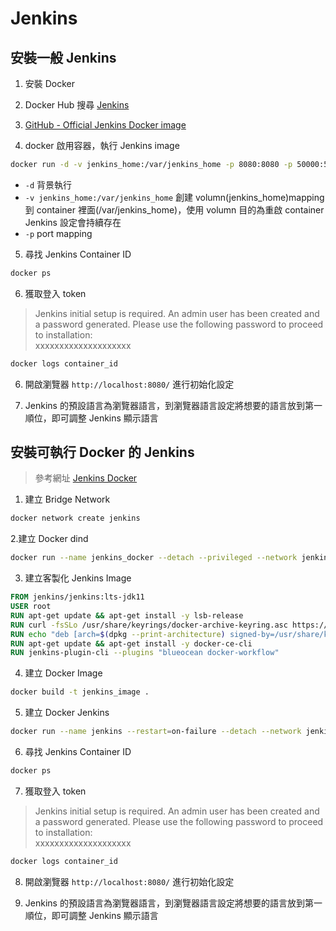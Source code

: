 # Jenkins

## 安裝一般 Jenkins

1. 安裝 Docker

2. Docker Hub 搜尋 [Jenkins](https://hub.docker.com/r/jenkins/jenkins)

3. [GitHub - Official Jenkins Docker image](https://github.com/jenkinsci/docker/blob/master/README.md)

4. docker 啟用容器，執行 Jenkins image

```sh
docker run -d -v jenkins_home:/var/jenkins_home -p 8080:8080 -p 50000:50000 --restart=on-failure jenkins/jenkins:lts-jdk11
```

- `-d` 背景執行
- `-v jenkins_home:/var/jenkins_home` 創建 volumn(jenkins_home)mapping 到 container 裡面(/var/jenkins_home)，使用 volumn 目的為重啟 container Jenkins 設定會持續存在
- `-p` port mapping

5. 尋找 Jenkins Container ID

```sh
docker ps
```

6. 獲取登入 token

> Jenkins initial setup is required. An admin user has been created and a password generated.
> Please use the following password to proceed to installation:  
> xxxxxxxxxxxxxxxxxxxx

```sh
docker logs container_id
```

6. 開啟瀏覽器 `http://localhost:8080/` 進行初始化設定

7. Jenkins 的預設語言為瀏覽器語言，到瀏覽器語言設定將想要的語言放到第一順位，即可調整 Jenkins 顯示語言

## 安裝可執行 Docker 的 Jenkins

> 參考網址 [Jenkins Docker](https://www.jenkins.io/doc/book/installing/docker/)

1. 建立 Bridge Network

```sh
docker network create jenkins
```

2.建立 Docker dind

```sh
docker run --name jenkins_docker --detach --privileged --network jenkins --network-alias docker --env DOCKER_TLS_CERTDIR=/certs --volume jenkins-docker-certs:/certs/client --volume jenkins-data:/var/jenkins_home --publish 2376:2376 docker:dind --storage-driver overlay2
```

3. 建立客製化 Jenkins Image

```dockerfile
FROM jenkins/jenkins:lts-jdk11
USER root
RUN apt-get update && apt-get install -y lsb-release
RUN curl -fsSLo /usr/share/keyrings/docker-archive-keyring.asc https://download.docker.com/linux/debian/gpg
RUN echo "deb [arch=$(dpkg --print-architecture) signed-by=/usr/share/keyrings/docker-archive-keyring.asc] https://download.docker.com/linux/debian $(lsb_release -cs) stable" > /etc/apt/sources.list.d/docker.list
RUN apt-get update && apt-get install -y docker-ce-cli
RUN jenkins-plugin-cli --plugins "blueocean docker-workflow"
```

4. 建立 Docker Image

```sh
docker build -t jenkins_image .
```

5. 建立 Docker Jenkins

```sh
docker run --name jenkins --restart=on-failure --detach --network jenkins --env DOCKER_HOST=tcp://docker:2376 --env DOCKER_CERT_PATH=/certs/client --env DOCKER_TLS_VERIFY=1 --publish 8080:8080 --publish 50000:50000 --volume jenkins-data:/var/jenkins_home --volume jenkins-docker-certs:/certs/client:ro jenkins_image
```

6. 尋找 Jenkins Container ID

```sh
docker ps
```

7. 獲取登入 token

> Jenkins initial setup is required. An admin user has been created and a password generated.
> Please use the following password to proceed to installation:  
> xxxxxxxxxxxxxxxxxxxx

```sh
docker logs container_id
```

8. 開啟瀏覽器 `http://localhost:8080/` 進行初始化設定

9. Jenkins 的預設語言為瀏覽器語言，到瀏覽器語言設定將想要的語言放到第一順位，即可調整 Jenkins 顯示語言
